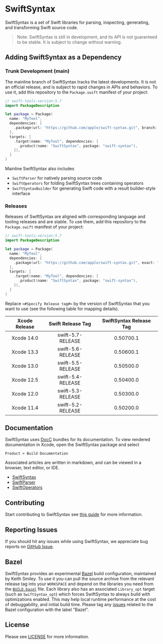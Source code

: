 # SwiftSyntax

SwiftSyntax is a set of Swift libraries for parsing, inspecting, generating, and transforming Swift source code.

> Note: SwiftSyntax is still in development, and its API is not guaranteed to
> be stable. It is subject to change without warning.

## Adding SwiftSyntax as a Dependency

### Trunk Development (main)

The mainline branch of SwiftSyntax tracks the latest developments. It is not
an official release, and is subject to rapid changes in APIs and behaviors. To 
use it, add this repository to the `Package.swift` manifest of your project:

```swift
// swift-tools-version:5.7
import PackageDescription

let package = Package(
  name: "MyTool",
  dependencies: [
    .package(url: "https://github.com/apple/swift-syntax.git", branch: "main"),
  ],
  targets: [
    .target(name: "MyTool", dependencies: [
      .product(name: "SwiftSyntax", package: "swift-syntax"),
    ]),
  ]
)
```

Mainline SwiftSyntax also includes 

- `SwiftParser` for natively parsing source code
- `SwiftOperators` for folding SwiftSyntax trees containing operators
- `SwiftSyntaxBuilder` for generating Swift code with a result builder-style interface

### Releases

Releases of SwiftSyntax are aligned with corresponding language
and tooling releases and are stable. To use them, 
add this repository to the `Package.swift` manifest of your project:

```swift
// swift-tools-version:5.7
import PackageDescription

let package = Package(
  name: "MyTool",
  dependencies: [
    .package(url: "https://github.com/apple/swift-syntax.git", exact: "<#Specify Release tag#>"),
  ],
  targets: [
    .target(name: "MyTool", dependencies: [
      .product(name: "SwiftSyntax", package: "swift-syntax"),
    ]),
  ]
)
```

Replace `<#Specify Release tag#>` by the version of SwiftSyntax that you want to use (see the following table for mapping details).

| Xcode Release | Swift Release Tag | SwiftSyntax Release Tag  |
|:-------------------:|:-------------------:|:-------------------------:|
| Xcode 14.0   | swift-5.7-RELEASE   | 0.50700.1 |
| Xcode 13.3   | swift-5.6-RELEASE   | 0.50600.1 |
| Xcode 13.0   | swift-5.5-RELEASE   | 0.50500.0 |
| Xcode 12.5   | swift-5.4-RELEASE   | 0.50400.0 |
| Xcode 12.0   | swift-5.3-RELEASE   | 0.50300.0 |
| Xcode 11.4   | swift-5.2-RELEASE   | 0.50200.0 |

## Documentation

SwiftSyntax uses [DocC](https://developer.apple.com/documentation/docc) bundles
for its documentation. To view rendered documentation in Xcode, open the 
SwiftSyntax package and select

```
Product > Build Documentation
``` 

Associated articles are written in markdown, and can be viewed in a browser, 
text editor, or IDE.

- [SwiftSyntax](Sources/SwiftSyntax/Documentation.docc)
- [SwiftParser](Sources/SwiftParser/SwiftParser.docc)
- [SwiftOperators](Sources/SwiftOperators/SwiftOperators.docc)

## Contributing

Start contributing to SwiftSyntax see [this guide](CONTRIBUTING.md) for more information.

## Reporting Issues

If you should hit any issues while using SwiftSyntax, we appreciate bug reports on [GitHub Issue](https://github.com/apple/swift-syntax/issues).

## Bazel

SwiftSyntax provides an experimental [Bazel](https://bazel.build) build configuration, maintained by Keith Smiley. 
To use it you can pull the source archive from the relevant release tag
into your `WORKSPACE` and depend on the libraries you need from the
[`BUILD.bazel`](BUILD.bazel) file. Each library also has an associated
`Library_opt` target (such as `SwiftSyntax_opt`) which forces
SwiftSyntax to always build with optimizations enabled. This may help
local runtime performance at the cost of debuggability, and initial
build time. Please tag any [issues](https://github.com/apple/swift-syntax/issues) related to the Bazel configuration with the label "Bazel".

## License

Please see [LICENSE](LICENSE.txt) for more information.
